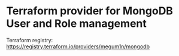 # Terraform provider for MongoDB User and Role management

Terraform registry: https://registry.terraform.io/providers/megum1n/mongodb
